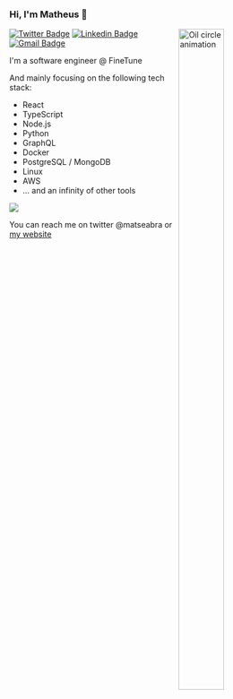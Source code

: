 ### Hi, I'm Matheus 👋

<a href="https://dribbble.com/shots/1430999-oily-circle-gif">
  <img align="right" src="https://cdn.dribbble.com/users/406059/screenshots/1430999/dribbble_orange.gif" alt="Oil circle animation" width=40% height=55% />
</a>

[![Twitter Badge](https://img.shields.io/badge/-@matseabra-4da54f?style=flat-square&labelColor=4da54f&logo=twitter&logoColor=white&link=https://twitter.com/matseabra)](https://twitter.com/matseabra) 
[![Linkedin Badge](https://img.shields.io/badge/-Matheus%20Seabra-4da54f?style=flat-square&logo=Linkedin&logoColor=white&link=https://www.linkedin.com/in/matheus-seabra-080ab3b7/)](https://www.linkedin.com/in/matheus-seabra-080ab3b7/) 
[![Gmail Badge](https://img.shields.io/badge/-matheusvieiracoelho@gmail.com-4da54f?style=flat-square&logo=Gmail&logoColor=white&link=mailto:matheusvieiracoelho@gmail.com)](mailto:matheusvieiracoelho@gmail.com)

I'm a software engineer @ FineTune

And mainly focusing on the following tech stack:

- React
- TypeScript
- Node.js
- Python
- GraphQL
- Docker
- PostgreSQL / MongoDB
- Linux
- AWS
- ... and an infinity of other tools

![](https://github-readme-stats.vercel.app/api?username=matheuseabra&count_private=true&show_icons=true&theme=dark)

You can reach me on twitter @matseabra or [my website](http://matheuseabra.me/#contact)


